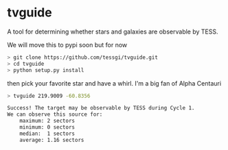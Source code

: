 # tvguide

A tool for determining whether stars and galaxies are observable by TESS.

We will move this to pypi soon but for now

``` bash
> git clone https://github.com/tessgi/tvguide.git
> cd tvguide
> python setup.py install
```

then pick your favorite star and have a whirl. I'm a big fan of Alpha Centauri
``` bash
> tvguide 219.9009 -60.8356

Success! The target may be observable by TESS during Cycle 1.
We can observe this source for:
    maximum: 2 sectors
    minimum: 0 sectors
    median:  1 sectors
    average: 1.16 sectors
```
